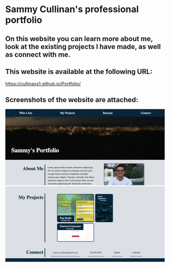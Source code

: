 # Sammy Cullinan's professional portfolio

## On this website you can learn more about me, look at the existing projects I have made, as well as connect with me. 

## This website is available at the following URL: 

https://cullinans1.github.io/Portfolio/

## Screenshots of the website are attached: 
![](/assets/images/screenshot1.png)
![](/assets/images/screenshot2.png)

